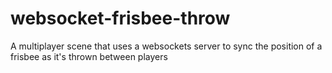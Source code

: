 # websocket-frisbee-throw
 A multiplayer scene that uses a websockets server to sync the position of a frisbee as it's thrown between players
